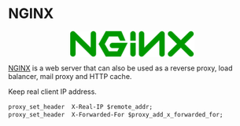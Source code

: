# NGINX

<p align="center"><img align="center" width="50%" height="50%" src="assets/nginx.svg"></p>

[NGINX](https://www.nginx.com/) is a web server that can also be used as a reverse proxy, load balancer, mail proxy and HTTP cache.

Keep real client IP address.
```
proxy_set_header  X-Real-IP $remote_addr;
proxy_set_header  X-Forwarded-For $proxy_add_x_forwarded_for;
```
